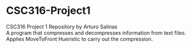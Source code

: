 # CSC316-Project1
CSC316 Project 1 Repository by Arturo Salinas<br>
A program that compresses and decompresses information from text files.<br>
Applies MoveToFront Hueristic to carry out the compression.
